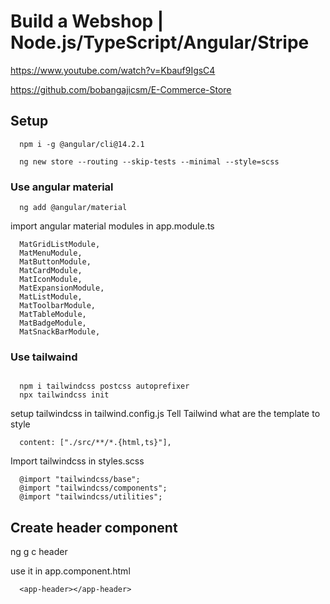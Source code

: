 # Build a Webshop | Node.js/TypeScript/Angular/Stripe
https://www.youtube.com/watch?v=Kbauf9IgsC4

https://github.com/bobangajicsm/E-Commerce-Store


## Setup
```
  npm i -g @angular/cli@14.2.1

  ng new store --routing --skip-tests --minimal --style=scss
```

### Use angular material
```
  ng add @angular/material
```

import angular material modules in app.module.ts
```
  MatGridListModule,
  MatMenuModule,
  MatButtonModule,
  MatCardModule,
  MatIconModule,
  MatExpansionModule,
  MatListModule,
  MatToolbarModule,
  MatTableModule,
  MatBadgeModule,
  MatSnackBarModule,
```

### Use tailwaind
```

  npm i tailwindcss postcss autoprefixer
  npx tailwindcss init
```

setup tailwindcss in tailwind.config.js
Tell Tailwind what are the template to style
```
  content: ["./src/**/*.{html,ts}"],
```

Import tailwindcss in styles.scss
```
  @import "tailwindcss/base";
  @import "tailwindcss/components";
  @import "tailwindcss/utilities";
```

## Create header component
ng g c header

use it in app.component.html
```
  <app-header></app-header>
```
